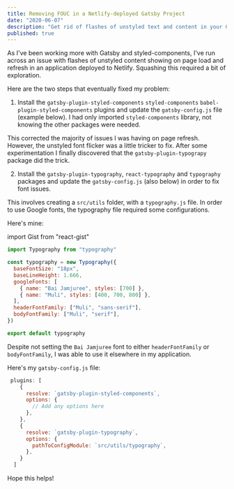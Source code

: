 ```yaml
---
title: Removing FOUC in a Netlify-deployed Gatsby Project
date: "2020-06-07"
description: "Get rid of flashes of unstyled text and content in your Gatsby app."
published: true
---
```


As I've been working more with Gatsby and styled-components, I've run across an issue with flashes of unstyled content showing on page load and refresh in an application deployed to Netlify. Squashing this required a bit of exploration.

Here are the two steps that eventually fixed my problem:

1. Install the `gatsby-plugin-styled-components` `styled-components` `babel-plugin-styled-components` plugins and update the `gatsby-config.js` file (example below). I had only imported `styled-components` library, not knowing the other packages were needed.

This corrected the majority of issues I was having on page refresh. However, the unstyled font flicker was a little tricker to fix. After some experimentation I finally discovered that the `gatsby-plugin-typograpy` package did the trick.

2. Install the `gatsby-plugin-typography`, `react-typography` and `typography` packages and update the `gatsby-config.js` (also below) in order to fix font issues.

This involves creating a `src/utils` folder, with a `typography.js` file. In order to use Google fonts, the typography file required some configurations.

Here's mine:

import Gist from "react-gist"

```javascript
import Typography from "typography"

const typography = new Typography({
  baseFontSize: "18px",
  baseLineHeight: 1.666,
  googleFonts: [
    { name: "Bai Jamjuree", styles: [700] },
    { name: "Muli", styles: [400, 700, 800] },
  ],
  headerFontFamily: ["Muli", "sans-serif"],
  bodyFontFamily: ["Muli", "serif"],
})

export default typography
```

Despite not setting the `Bai Jamjuree` font to either `headerFontFamily` or `bodyFontFamily`, I was able to use it elsewhere in my application.

Here's my `gatsby-config.js` file:

```javascript
 plugins: [
    {
      resolve: `gatsby-plugin-styled-components`,
      options: {
        // Add any options here
      },
    },
    {
      resolve: `gatsby-plugin-typography`,
      options: {
        pathToConfigModule: `src/utils/typography`,
      },
    }
  ]
```

Hope this helps!
